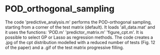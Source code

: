 # POD_orthogonal_sampling
The code 'predictive_analysis.m' performs the POD-orthogonal sampling, starting from a corner of the test matrix (default).
It loads 'all_data.mat' and it uses the functions: 'POD.m' 'predictor_matrix.m' 'figure_cpt.m'.
It is possible to select GP or Lasso as regression methods.
The code creates a .jpg of the cpt distribution modelled with a reduced number of tests (Fig. 12 of the paper) and a .gif of the test matrix progressive filling.

